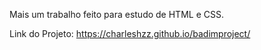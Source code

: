 Mais um trabalho feito para estudo de HTML e CSS.

Link do Projeto: https://charleshzz.github.io/badimproject/
